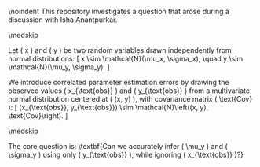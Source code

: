 \noindent
This repository investigates a question that arose during a discussion with Isha Anantpurkar.

\medskip

Let \( x \) and \( y \) be two random variables drawn independently from normal distributions:
\[
x \sim \mathcal{N}(\mu_x, \sigma_x), \quad y \sim \mathcal{N}(\mu_y, \sigma_y).
\]

We introduce correlated parameter estimation errors by drawing the observed values \( x_{\text{obs}} \) and \( y_{\text{obs}} \) from a multivariate normal distribution centered at \( (x, y) \), with covariance matrix \( \text{Cov} \):
\[
(x_{\text{obs}}, y_{\text{obs}}) \sim \mathcal{N}\left((x, y), \text{Cov}\right).
\]

\medskip

The core question is: \textbf{Can we accurately infer \( \mu_y \) and \( \sigma_y \) using only \( y_{\text{obs}} \), while ignoring \( x_{\text{obs}} \)?}
